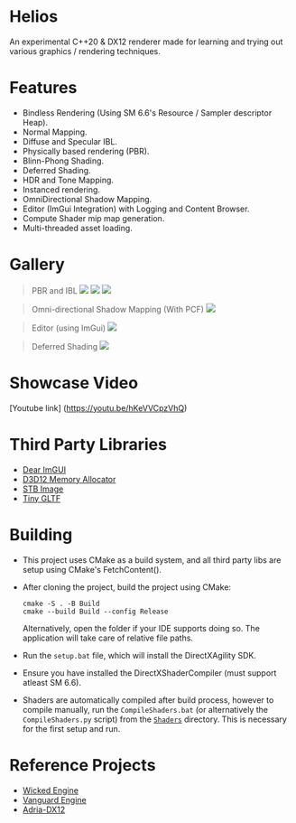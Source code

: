 # Helios

An experimental C++20 & DX12 renderer made for learning and trying out various graphics / rendering techniques.

# Features
* Bindless Rendering (Using SM 6.6's Resource / Sampler descriptor Heap).
* Normal Mapping.
* Diffuse and Specular IBL.
* Physically based rendering (PBR).
* Blinn-Phong Shading.
* Deferred Shading.
* HDR and Tone Mapping.
* Instanced rendering.
* OmniDirectional Shadow Mapping.
* Editor (ImGui Integration) with Logging and Content Browser.
* Compute Shader mip map generation.
* Multi-threaded asset loading.

# Gallery
> PBR and IBL
![](Assets/Screenshots/IBL1.png)
![](Assets/Screenshots/IBL2.png)
![](Assets/Screenshots/IBL3.png)

> Omni-directional Shadow Mapping (With PCF)
![](Assets/Screenshots/PCFShadows1.png)

> Editor (using ImGui)
![](Assets/Screenshots/Editor1.png)

> Deferred Shading
![](Assets/Screenshots/Deferred1.png)

# Showcase Video
[Youtube link] (https://youtu.be/hKeVVCpzVhQ)

# Third Party Libraries
* [Dear ImGUI](https://github.com/ocornut/imgui)
* [D3D12 Memory Allocator](https://github.com/GPUOpen-LibrariesAndSDKs/D3D12MemoryAllocator)
* [STB Image](https://github.com/nothings/stb)
* [Tiny GLTF](https://github.com/syoyo/tinygltf)

# Building
* This project uses CMake as a build system, and all third party libs are setup using CMake's FetchContent().
* After cloning the project, build the project using CMake:

  ```
  cmake -S . -B Build
  cmake --build Build --config Release
  ```
  
  Alternatively, open the folder if your IDE supports doing so. The application will take care of relative file paths.
* Run the `setup.bat` file, which will install the DirectXAgility SDK. 
* Ensure you have installed the DirectXShaderCompiler (must support atleast SM 6.6).
* Shaders are automatically compiled after build process, however to compile manually, run the `CompileShaders.bat` (or alternatively the `CompileShaders.py` script) from the [`Shaders`](Shaders) directory. This is necessary for the first setup and run.

# Reference Projects
* [Wicked Engine](https://github.com/turanszkij/WickedEngine)
* [Vanguard Engine](https://github.com/adepke/VanguardEngine)
* [Adria-DX12](https://github.com/mateeeeeee/Adria-DX12)

